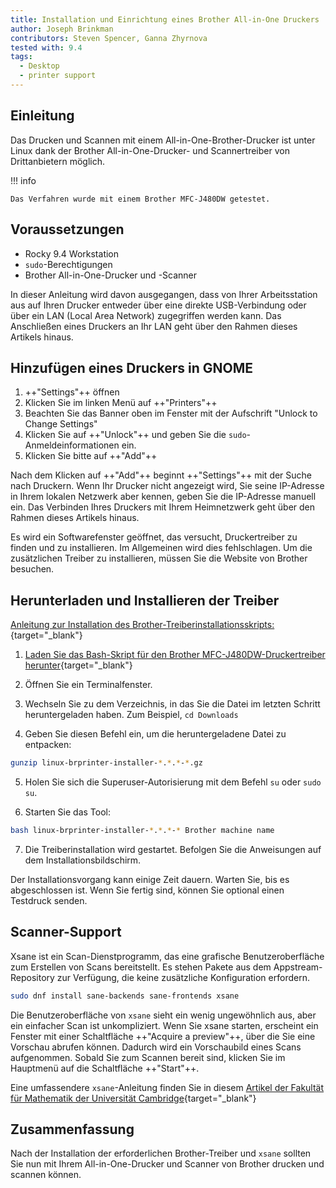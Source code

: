 ```yaml
---
title: Installation und Einrichtung eines Brother All-in-One Druckers
author: Joseph Brinkman
contributors: Steven Spencer, Ganna Zhyrnova
tested with: 9.4
tags:
  - Desktop
  - printer support
---
```


## Einleitung

Das Drucken und Scannen mit einem All-in-One-Brother-Drucker ist unter Linux dank der Brother All-in-One-Drucker- und Scannertreiber von Drittanbietern möglich.

!!! info

```
Das Verfahren wurde mit einem Brother MFC-J480DW getestet.
```

## Voraussetzungen

- Rocky 9.4 Workstation
- `sudo`-Berechtigungen
- Brother All-in-One-Drucker und -Scanner

In dieser Anleitung wird davon ausgegangen, dass von Ihrer Arbeitsstation aus auf Ihren Drucker entweder über eine direkte USB-Verbindung oder über ein LAN (Local Area Network) zugegriffen werden kann. Das Anschließen eines Druckers an Ihr LAN geht über den Rahmen dieses Artikels hinaus.

## Hinzufügen eines Druckers in GNOME

1. \++"Settings"++ öffnen
2. Klicken Sie im linken Menü auf ++"Printers"++
3. Beachten Sie das Banner oben im Fenster mit der Aufschrift "Unlock to Change Settings"
4. Klicken Sie auf ++"Unlock"++ und geben Sie die `sudo`-Anmeldeinformationen ein.
5. Klicken Sie bitte auf ++"Add"++

Nach dem Klicken auf ++"Add"++ beginnt ++"Settings"++ mit der Suche nach Druckern. Wenn Ihr Drucker nicht angezeigt wird, Sie seine IP-Adresse in Ihrem lokalen Netzwerk aber kennen, geben Sie die IP-Adresse manuell ein. Das Verbinden Ihres Druckers mit Ihrem Heimnetzwerk geht über den Rahmen dieses Artikels hinaus.

Es wird ein Softwarefenster geöffnet, das versucht, Druckertreiber zu finden und zu installieren. Im Allgemeinen wird dies fehlschlagen. Um die zusätzlichen Treiber zu installieren, müssen Sie die Website von Brother besuchen.

## Herunterladen und Installieren der Treiber

[Anleitung zur Installation des Brother-Treiberinstallationsskripts:](https://support.brother.com/g/b/downloadlist.aspx?&c=us&lang=en&prod=mfcj480dw_us_eu_as&os=127){target="_blank"}

1. [Laden Sie das Bash-Skript für den Brother MFC-J480DW-Druckertreiber herunter](https://support.brother.com/g/b/downloadtop.aspx?c=us&lang=en&prod=mfcj480dw_us_eu_as){target="_blank"}

2. Öffnen Sie ein Terminalfenster.

3. Wechseln Sie zu dem Verzeichnis, in das Sie die Datei im letzten Schritt heruntergeladen haben. Zum Beispiel, `cd Downloads`

4. Geben Sie diesen Befehl ein, um die heruntergeladene Datei zu entpacken:

  ```bash
  gunzip linux-brprinter-installer-*.*.*-*.gz
  ```

5. Holen Sie sich die Superuser-Autorisierung mit dem Befehl `su` oder `sudo su`.

6. Starten Sie das Tool:

  ```bash
  bash linux-brprinter-installer-*.*.*-* Brother machine name
  ```

7. Die Treiberinstallation wird gestartet. Befolgen Sie die Anweisungen auf dem Installationsbildschirm.

Der Installationsvorgang kann einige Zeit dauern. Warten Sie, bis es abgeschlossen ist. Wenn Sie fertig sind, können Sie optional einen Testdruck senden.

## Scanner-Support

Xsane ist ein Scan-Dienstprogramm, das eine grafische Benutzeroberfläche zum Erstellen von Scans bereitstellt. Es stehen Pakete aus dem Appstream-Repository zur Verfügung, die keine zusätzliche Konfiguration erfordern.

```bash
sudo dnf install sane-backends sane-frontends xsane
```

Die Benutzeroberfläche von `xsane` sieht ein wenig ungewöhnlich aus, aber ein einfacher Scan ist unkompliziert. Wenn Sie xsane starten, erscheint ein Fenster mit einer Schaltfläche
\++"Acquire a preview"++,
über die Sie eine Vorschau abrufen können. Dadurch wird ein Vorschaubild eines Scans aufgenommen. Sobald Sie zum Scannen bereit sind, klicken Sie im Hauptmenü auf die Schaltfläche ++"Start"++.

Eine umfassendere `xsane`-Anleitung finden Sie in diesem [Artikel der Fakultät für Mathematik der Universität Cambridge](https://www.maths.cam.ac.uk/computing/printing/xsane){target="_blank"}

## Zusammenfassung

Nach der Installation der erforderlichen Brother-Treiber und `xsane` sollten Sie nun mit Ihrem All-in-One-Drucker und Scanner von Brother drucken und scannen können.
